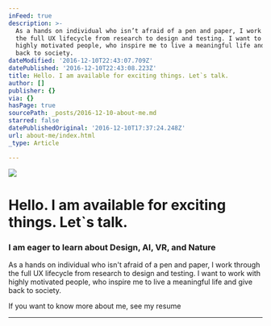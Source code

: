 ```yaml
---
inFeed: true
description: >-
  As a hands on individual who isn’t afraid of a pen and paper, I work through
  the full UX lifecycle from research to design and testing. I want to work with
  highly motivated people, who inspire me to live a meaningful life and give
  back to society.
dateModified: '2016-12-10T22:43:07.709Z'
datePublished: '2016-12-10T22:43:08.223Z'
title: Hello. I am available for exciting things. Let`s talk.
author: []
publisher: {}
via: {}
hasPage: true
sourcePath: _posts/2016-12-10-about-me.md
starred: false
datePublishedOriginal: '2016-12-10T17:37:24.248Z'
url: about-me/index.html
_type: Article

---
```

![](https://the-grid-user-content.s3-us-west-2.amazonaws.com/21b9b931-15a9-4a21-9762-6efc03e12cb8.gif)

# **Hello. I am available for exciting things. Let\`s talk.**

### I am eager to learn about **Design, AI, VR, and Nature**

As a hands on individual who isn't afraid of a pen and paper, I work through the full UX lifecycle from research to design and testing. I want to work with highly motivated people, who inspire me to live a meaningful life and give back to society.

If you want to know more about me, see my resume

---